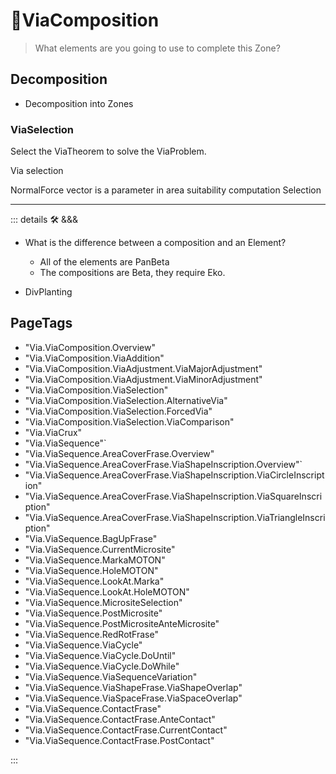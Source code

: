 # 🔻<via>ViaComposition</via>

> What elements are you going to use to complete this Zone?

## Decomposition

- Decomposition into Zones

### ViaSelection

Select the ViaTheorem to solve the ViaProblem.

Via selection

NormalForce vector is a parameter in area suitability computation Selection

---

<!-- =================================================== -->
<!-- =================================================== -->
<!-- =================================================== -->
<!-- =================================================== -->
<!-- =================================================== -->
::: details 🛠 <dev>&&&</dev>

- What is the difference between a composition and an Element?
    - All of the elements are PanBeta
    - The compositions are Beta, they require Eko.

- DivPlanting

<h2>PageTags</h2>

- "Via.ViaComposition.Overview"
- "Via.ViaComposition.ViaAddition"
- "Via.ViaComposition.ViaAdjustment.ViaMajorAdjustment"
- "Via.ViaComposition.ViaAdjustment.ViaMinorAdjustment"
- "Via.ViaComposition.ViaSelection"
- "Via.ViaComposition.ViaSelection.AlternativeVia"
- "Via.ViaComposition.ViaSelection.ForcedVia"
- "Via.ViaComposition.ViaSelection.ViaComparison"
- "Via.ViaCrux"
- "Via.ViaSequence"`
- "Via.ViaSequence.AreaCoverFrase.Overview"
- "Via.ViaSequence.AreaCoverFrase.ViaShapeInscription.Overview"`
- "Via.ViaSequence.AreaCoverFrase.ViaShapeInscription.ViaCircleInscription"
- "Via.ViaSequence.AreaCoverFrase.ViaShapeInscription.ViaSquareInscription"
- "Via.ViaSequence.AreaCoverFrase.ViaShapeInscription.ViaTriangleInscription"
- "Via.ViaSequence.BagUpFrase"
- "Via.ViaSequence.CurrentMicrosite"
- "Via.ViaSequence.MarkaMOTON"
- "Via.ViaSequence.HoleMOTON"
- "Via.ViaSequence.LookAt.Marka"
- "Via.ViaSequence.LookAt.HoleMOTON"
- "Via.ViaSequence.MicrositeSelection"
- "Via.ViaSequence.PostMicrosite"
- "Via.ViaSequence.PostMicrositeAnteMicrosite"
- "Via.ViaSequence.RedRotFrase"
- "Via.ViaSequence.ViaCycle"
- "Via.ViaSequence.ViaCycle.DoUntil"
- "Via.ViaSequence.ViaCycle.DoWhile"
- "Via.ViaSequence.ViaSequenceVariation"
- "Via.ViaSequence.ViaShapeFrase.ViaShapeOverlap"
- "Via.ViaSequence.ViaSpaceFrase.ViaSpaceOverlap"
- "Via.ViaSequence.ContactFrase"
- "Via.ViaSequence.ContactFrase.AnteContact"
- "Via.ViaSequence.ContactFrase.CurrentContact"
- "Via.ViaSequence.ContactFrase.PostContact"

:::
